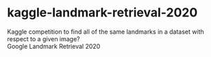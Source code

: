 # kaggle-landmark-retrieval-2020
Kaggle competition to find all of the same landmarks in a dataset with respect to a given image?  
Google Landmark Retrieval 2020
